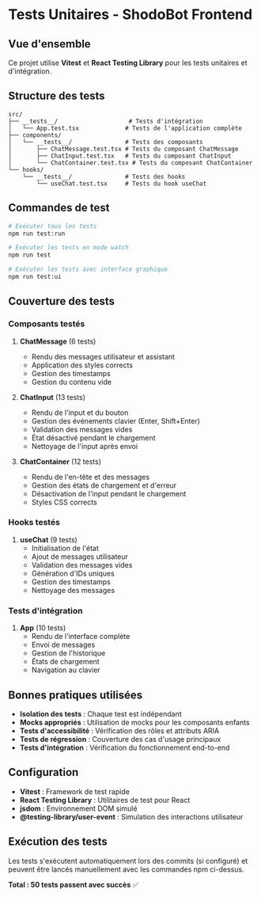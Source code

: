 # Tests Unitaires - ShodoBot Frontend

## Vue d'ensemble

Ce projet utilise **Vitest** et **React Testing Library** pour les tests unitaires et d'intégration.

## Structure des tests

```
src/
├── __tests__/                    # Tests d'intégration
│   └── App.test.tsx             # Tests de l'application complète
├── components/
│   └── __tests__/               # Tests des composants
│       ├── ChatMessage.test.tsx # Tests du composant ChatMessage
│       ├── ChatInput.test.tsx   # Tests du composant ChatInput
│       └── ChatContainer.test.tsx # Tests du composant ChatContainer
└── hooks/
    └── __tests__/               # Tests des hooks
        └── useChat.test.tsx     # Tests du hook useChat
```

## Commandes de test

```bash
# Exécuter tous les tests
npm run test:run

# Exécuter les tests en mode watch
npm run test

# Exécuter les tests avec interface graphique
npm run test:ui
```

## Couverture des tests

### Composants testés

1. **ChatMessage** (6 tests)
   - Rendu des messages utilisateur et assistant
   - Application des styles corrects
   - Gestion des timestamps
   - Gestion du contenu vide

2. **ChatInput** (13 tests)
   - Rendu de l'input et du bouton
   - Gestion des événements clavier (Enter, Shift+Enter)
   - Validation des messages vides
   - État désactivé pendant le chargement
   - Nettoyage de l'input après envoi

3. **ChatContainer** (12 tests)
   - Rendu de l'en-tête et des messages
   - Gestion des états de chargement et d'erreur
   - Désactivation de l'input pendant le chargement
   - Styles CSS corrects

### Hooks testés

1. **useChat** (9 tests)
   - Initialisation de l'état
   - Ajout de messages utilisateur
   - Validation des messages vides
   - Génération d'IDs uniques
   - Gestion des timestamps
   - Nettoyage des messages

### Tests d'intégration

1. **App** (10 tests)
   - Rendu de l'interface complète
   - Envoi de messages
   - Gestion de l'historique
   - États de chargement
   - Navigation au clavier

## Bonnes pratiques utilisées

- **Isolation des tests** : Chaque test est indépendant
- **Mocks appropriés** : Utilisation de mocks pour les composants enfants
- **Tests d'accessibilité** : Vérification des rôles et attributs ARIA
- **Tests de régression** : Couverture des cas d'usage principaux
- **Tests d'intégration** : Vérification du fonctionnement end-to-end

## Configuration

- **Vitest** : Framework de test rapide
- **React Testing Library** : Utilitaires de test pour React
- **jsdom** : Environnement DOM simulé
- **@testing-library/user-event** : Simulation des interactions utilisateur

## Exécution des tests

Les tests s'exécutent automatiquement lors des commits (si configuré) et peuvent être lancés manuellement avec les commandes npm ci-dessus.

**Total : 50 tests passent avec succès** ✅
